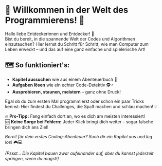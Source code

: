 # 🎉 Willkommen in der Welt des Programmierens! 🚀

Hallo liebe Entdeckerinnen und Entdecker! 🌟  
Bist du bereit, in die spannende Welt der Codes und Algorithmen einzutauchen? Hier lernst du Schritt für Schritt, wie man Computer zum Leben erweckt – und das auf eine ganz einfache und spielerische Art!

## 🗺️ So funktioniert's:

- **Kapitel aussuchen** wie aus einem Abenteuerbuch 📖
- **Aufgaben lösen** wie ein echter Code-Detektiv 🕵️♂️
- **Ausprobieren, staunen, meistern** – ganz ohne Druck!

Egal ob du zum ersten Mal programmierst oder schon ein paar Tricks kennst: Hier findest du Challenges, die Spaß machen und schlau machen! 💡

🔥 **Pro-Tipp:** Fang einfach dort an, wo es dich am meisten interessiert!  
🆘 **Keine Sorge bei Fehlern:** Jeder Klick bringt dich weiter – sogar falsche bringen dich ans Ziel!

_Bereit für dein erstes Coding-Abenteuer? Such dir ein Kapitel aus und leg los!_ 🎮💻

_(Pssst... Die Kapitel bauen zwar aufeinander auf, aber du kannst jederzeit springen, wenn du magst!)_
